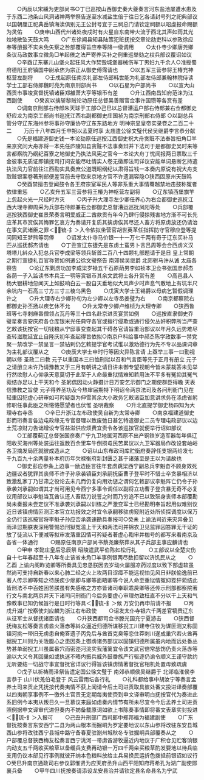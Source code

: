 <!-- { "loadSidebar": true } -->
　　○丙辰以宋纁为吏部尚书○丁巳巡按山西御史秦大夔奏言河东盐池屡遭水患及于东西二池条山风洞诸神两举祭告遂至水减盐生倍于往日乞各请封号列之祀典部议以国朝厘正祀典岳镇海渎俱别无王公封号宜于三祠总门请钦定祠额以昭虔报命赐额为灵佑
　　○庚申山西代州诸处夜戍时有火星自东南带火流于西北其声如雨其光烛地散坠天鼓大鸣
　　○广东徐闻县知县陆策犯赃抚按交章论劾吏科以参政徐应奉等册报不实未免矢察之咎部覆得旨应奉等降一级调用
　　○太仆寺少卿唐尧卿条议马政数事立徵角□羊起俵之法严寄养买补之例重巡举劾之权兵部议覆诏如议
　　○辛酉辽东寨儿山堡火起狂风大作焚毁城堡器械伤军丁男妇九千余人○准授蜀府德阳王府镇国中尉承烋为宗正从御史傅霈请也
　　○以五军三营参将王椿充神枢营左副将
　　○壬戌起原任南京礼部左侍郎韩世能为礼部左侍郎兼翰林院侍读学士工部右侍郎魏时亮为南京刑部尚书
　　○以石星为户部尚书
　　○以宣大山西贡市事竣赏督抚镇诸臣郑雒萧大亨等银币有差
　　○升江西南昌知府范涞为江西副使
　　○癸亥以擒斩黎贼论功原任总督吴善赠官佥事许国瓒等各赏有差
　　○调南京刑部右侍郎朱天球于工部○己巳以总督漕运户部右侍郎兼右佥都御史舒应龙为南京工部尚书巡抚江西右副都御史庄国祯为南京刑部右侍郎
○以副总兵管分守辽东海州参将事孙守廉协守辽东东路地方
明神宗显皇帝实录卷之二百二十二
　　万历十八年四月壬申朔以孟夏时享  太庙遣公徐文璧代侯吴继爵李言恭分献
　　○先是福建道御史钱一本论劾原任巡按江西御史祝大舟贪赃不法奉旨扭角□羊来京究问大舟亦将一本先任庐陵知县贪赃不法事奏辩并下法司于是都御史吴时来等言都察院乃纲纪百寮之地御史乃执法风宪之官今一本论大舟丁忧闻报两日票取三千金彼事无质证即镇抚司打问安能尽吐情实人卷无徵即法司详议安能单词悬断乞持遣执法风力官前往江西勘实具奏庶公道既昭纲纪以肃得旨钱一本奏内原说有祝大舟支取赃银案卷著刑部便差官前去守取来京地方官不许遗漏容隐○狭西固原州天鼓鸣
　　○癸酉禁擅击登闻鼓令各王府宗室军民人等非系重大事情蓦越禁地击鼓称冤者依律重惩
　　○乙亥升五军三营参将王椿为神枢营左副将
　　○辽东镇西堡旗竿上忽起火光一尺经时方灭
　　○丙子升大理寺左少卿任养心为右佥都御史巡抚江西大理寺卿周采为兵部右侍郎兼右佥都御史总督漕运巡抚凤阳等处
　　○兵部覆巡按狭西御史崔景荣奏言明爱威正二酋款贡有年今乃肆行侵掠残害地方渐不可长先应革其市赏俟其悔罪乞哀方为奏请开复质其擒虏俟其尽还人畜方将原虏放还仍请治在事文武诸臣之罪＜锍-釒＞入令依拟坐营官胡世英革任指挥防守官穆应登等提问同知王梦熊等罚俸
　　○诏发太仆寺马价银一十一万七千两有奇于辽东买补马匹从巡抚郝杰请也
　　○丁丑宣辽东捷先是东虏土蛮男卜言吕周等会合西虏义汉塔塔儿紏众入犯总兵官李成梁等领兵斩首二百八十四颗礼部题请于是日  皇上常朝之期行宣捷礼百官称贺如例遣公徐文璧祭告  南郊侯吴继爵  北郊驸马许从诚  太庙各祭告
　　○论辽东剿虏功加李成梁岁禄五千石原荫男李如祯本卫佥书张国彦郝杰各荫一子入监读书本兵王一鹗等赏银币其余文武将士各升赏有差
　　○高邑县人杨大银耕地忽闻天上如鼓响白云一股自天垂地似大风声少时声息气散地上有坑半尺余坑内一石高三寸方三寸三棱乌黑色
　　○戊寅大学士王锡爵以母病乞暂假调理许之
　　○升大理寺右少卿孙旬为左少卿以左寺丞姜璧为右
　　○南京都察院右都御史孙丕扬以疾乞休不允
　　○升太常寺少卿卢维桢为大理寺卿
　　○狭西鲁班等七寺剌麻番僧领占瓦丹等三十四名赴京进贡宴赏如例
　　○巡按直隶御史乔璧星奏言安庆府各仓库银米光任典守各官或擅行侵欺或通行侵欠丛奸积弊所当严查乞敕该抚按官一切钱粮从宁邸事变查起其干碍各官请旨重治部议以年月久远势难尽查转滋耽延宜止自隆庆初年查起得旨依拟○南京户科给事中郝杰陈学政数事一禁党聚一禁改学一禁呈言一禁钻剌仍乞敕提学官考试惟以激劝德行为先不专以品课词章为主礼部议覆从之
　　○庚辰大学士申时行等因灾异陈言请  上亟举三事一曰勤视朝以修  圣政二曰教  元子以重国本三曰恤刑狱以召和气言臣等先于正月有册立  元子之请册立未许乃请豫教又于三月有朝讲之请日讲未御专望视朝今皆未蒙裁答未见举行然欲慰人心仰承天意莫切于此至于人命最重狱情难知若用法不平多有冤抑其冤气菀结亦足以上干天和今  圣躬偶因动火静摄计日万安乞示御门之期使群臣得瞻  天表信豫教之旨使  元子得养圣功及今热审届期特下明诏令两京法司及各问刑衙门见在轻重囚犯虚心研审如可矜疑亟为伸雪其余大小政务乞敕诸臣加意讲求务在涤虑省躬修职任事此臣之所惓惓愿望者也伏惟  圣明裁察
　　○升北直提学御史杨四知为大理寺右寺丞
　　○辛巳升浙江左布政使吴自新为太常寺卿
　　○南京福建道御史彭而珩奏言各边屯政缘无专官督理以致废弛日甚乞特遣御史二员专理屯政部议以边土荒凉财力告诎增设专官益滋供应烦费宜责令各该巡按官就便举行诏如部议
　　○工部覆蓟辽总督张国彦奏广宁九卫地属河西原不出产铜铁岁造军器每年俱辽阳收买海州等处装运往返数百余里车牛倒损屯民苦累议以九卫军器局作改设套岫峪各卫摘发局匠就彼成造从之
　　○诏以山东布政司库贮衡府奏辞任支银两给发七千九百九十余两量补本府历年欠禄衡府新封匮乏甚于诸藩至是王以为请故也
　　○御史彭应参条上边事一励边臣言往年套虏跳梁西宁副总兵李魁奋不顾身效死边疆议者犹罪其丧师不许子孙承袭镇臣刘承嗣抚臣曹子登平时不惜士卒贪暴相济以致激乱家丁乃甘肃之役论去未几而仍复向用劝惩之谓何乞敕部议李魁阵亡仍令子孙承袭刘承嗣如谓其才尚可用见今西宁多事令调任以副将立功曹子登贪暴无奇不必复议用部议以李魁当瓦酋认还人畜餂刀说誓之时而乃穷追不已以致殒身丧师本部覆勘尚未奏报未尝定议不准承袭刘承嗣以训练之严激变军士已经勘明奉旨起用似难别议近日该镇虏情叵测正本官立功报效之时宜令承嗣移驻虏窥附近处所侦探调度以保万全仍行该巡按官将李魁子孙应否承袭速勘具奏报可○癸未  上谕法司近来灾异叠见雨泽愆期朕衷深用警惕恐刑狱冤滥上干天和两法司并锦衣卫见监罪囚笞罪无干证的放了徒流以下便减等拟审发落重囚情可矜疑者著虚心鞫审并枷号的都写来看南京及各省一体通行
　　○赐原任南京户部尚书蔡尧廉祭葬从其子兵部主事应麟请也
　　○甲申  孝懿庄皇后忌辰祭  昭陵遣武平伯陈如松行礼
　　○工部议以全楚灾伤自十七年春起至十八年冬止该省未角□羊事例银两尽数扣留以济饥民从之
　　○乙酉  上谕内阁昨览卿等所奏具见忠恳朕因去岁动火屡服凉药过度以致下部虚软虽然尚可支持自新春以来心肺二经之火上攻两目涩瘴不能远视怕见风日非朕偷逸前已著人传示卿等知之待朕疾少瘳即与卿等面晤卿等今说人命至重狱情冤抑狴犴菀结此皆刑法不中百姓困苦朕虽有失感格之方亦皆诸司奉职乖戾卿等还传示刑部都察院著行文与南北两京并天下诸司问刑衙门今后务要虚心审理勿致枉直不分以干上天和气豫教事已知仍候旨行是日时行等具＜锍-釒＞候  万安仍再申前请不报
　　○丙戌升湖广按察使刘应麟为浙江右布政使
　　○诏发太仆寺银六千两差官犒赉辽东从征军士从督抚诸臣请也
　　○升狭西都司佥书滕光国充宁夏游击
　　○狭西督抚梅友松等奏言虏酋火落赤等紏众逼近归德所谋移掜工川建寺住牧为谋叵测又称固镇河挑一带旧无虏患自俺答遗子丙免后与酋首克臭等恋住莽剌川遂成巢穴若火酋再据掜工川则为关陇腹心之患因条上御虏诸务部议以固镇归德所属虽内地而远处番丛势甚单弱掜工川虽属番穴而密迩河洮实我藩篱宜令该文武官倍常毖饬仍责火落赤等谕以大义令其回巢如或执迷不晤内振兵威外鼓番族严行驱逐仍谕令顺义王谨守款约无听要结一切战守事宜督抚官详议行得旨该镇虏情著督抚官相机处置毋致疏虞
　　○戊子以祈祷雨泽祭告遣定国公徐文璧于  南郊恭顺侯吴继爵于  北郊临淮侯李言恭于  山川伏羗伯毛登于  风云雷雨坛各行礼
　　○礼科都给事中胡汝宁等奏言孟养土司来贡止凭抚按代奏夷情不获上闻请今后土司进贡取具彼处番文投进译奏部覆以四夷朝享事例不一徼外土官贡无定期每夷使赍到申文译审明白抚按官代为奏进此系旧例今本夷从叛日久一旦慕议来庭如虑奏内情节有所未尽宜令今后孟养土司进贡照例据申文译审代进但奏内不妨备载原词如欲上书陈奏事情即将番文表章实封投进＜锍-釒＞入报可
　　○己丑升刑部广西司郎中郑邦福为福建副使
　　○广东督抚按奏言东安西宁二县为两山根本而掘峒为罗定要地议以东山参将改驻东安县城西山参将改驻西宁县城中路守备春夏驻劄州城秋冬专驻掘峒兵部覆奏从之
　　○户部覆总督狭西梅友松奏言西宁洮河一带虏酋游牧逼近内地议于广积仓见贮客饷银内动支五千两收买粮草以备缓兵支费再动银一万四千两籴买粮草酌发要地以待兵临支用仍议本部见行事例就彼开纳本色粮料放给主兵易换民运折色拨抵前银诏如议行○癸巳升南京通政司右参议郭惟贤为应天府丞升山西平阳知府蒋希孔为湖广副使郧襄兵备
　　○甲午四川抚按奏请添设龙安县治并请钦定县名命县名为宁武
